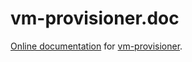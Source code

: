 vm-provisioner.doc
==================

[Online documentation](http://milewdev.github.io/vm-provisioner.doc/) for [vm-provisioner](https://github.com/milewdev/vm-provisioner).
